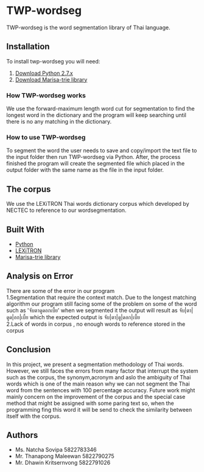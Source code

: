 # TWP-wordseg

TWP-wordseg is the word segmentation library of Thai language.

## Installation

To install twp-wordseg you will need:
  1. [Download Python 2.7.x](https://www.python.org/download/releases/2.7/)
  2. [Download Marisa-trie library](https://pypi.python.org/pypi/marisa-trie)
   

### How TWP-wordseg works

We use the forward-maximum length word cut for segmentation to find the longest word in the dictionary and the program will keep searching until there is no any matching in the dictionary.

### How to use TWP-wordseg

To segment the word the user needs to save and copy/import the text file to the input folder then run TWP-wordseg via Python.
After, the process finished the program will create the segmented file which placed in the output folder with the same name as the file in the input folder. 

### 


## The corpus

We use the LEXiTRON Thai words dictionary corpus which developed by NECTEC to reference to our wordsegmentation.

## Built With

* [Python](https://www.python.org) 
* [LEXiTRON](http://lexitron.nectec.or.th)
* [Marisa-trie library](https://pypi.python.org/pypi/marisa-trie)

## Analysis on Error 

There are some of the error in our program </br>
  1.Segmentation that require the context match. Due to the longest matching algorithm our program still facing some of the problem on some of the word such as 'จับตาดูดอกเบี้ย' when we segmented it the output will result as จับ|ตา|ดูด|อก|เบี้ย which the expected output is จับ|ตา|ดู|ดอก|เบี้ย</br>
  2.Lack of words in corpus , no enough words to reference stored in the corpus
  

## Conclusion

In this project, we present a segmentation methodology of Thai words. However, we still faces the errors from many factor that interrupt  the system such as the corpus, the synonym,acronym and aslo the ambiguity of Thai words which is one of the main reason why we can not segment the Thai word from the sentences with 100 percentage accuracy.
Future work might mainly concern on the improvement of the corpus and the special case method that might be assigned with some paring text so, when the programming fing this word it will be send to check the similarity between itself with the corpus.

## Authors
* Ms. Natcha  Sovipa  5822783346 
* Mr. Thanapong  Maleewan  5822790275
* Mr. Dhawin Kritsernvong  5822791026
